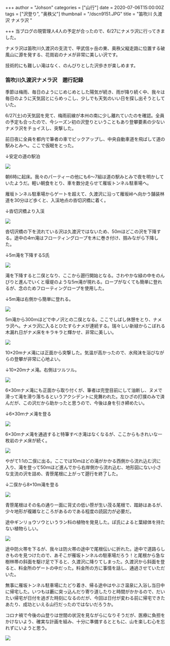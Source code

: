 +++
author = "Johson"
categories = ["山行"]
date = 2020-07-06T15:00:00Z
tags = ["沢登り", "奥秩父"]
thumbnail = "/dscn9151.JPG"
title = "笛吹川 久渡沢 ナメラ沢 "

+++
当ブログの現管理人4人の予定が合ったので、6/27にナメラ沢に行ってきました。

ナメラ沢は笛吹川久渡沢の支流で、甲武信ヶ岳の東、奥秩父縦走路に位置する破風山に源を発する、花崗岩のナメが非常に美しい沢です。

技術的にも難しい滝はなく、のんびりとした沢歩きが楽しめます。

### 笛吹川久渡沢ナメラ沢　遡行記録

季節は梅雨、毎日のようにじめじめとした陽気が続き、雨が降り続く中、我々は毎日のように天気図とにらめっこし、少しでも天気のいい日を探し出そうとしていた。

6/27(土)の天気図を見て、梅雨前線が本州の南に少し離れていたのを確認。全員の予定も合ったので、今シーズン初の沢登りということもあり登攀要素の少ないナメラ沢をチョイスし、突撃した。

前日夜に全員を都内で筆者の車でピックアップし、中央自動車道を飛ばして道の駅みとみへ。ここで仮眠をとった。

↓安定の道の駅泊

![](/img/img_20200627_062849.jpg)

朝6時に起床。我々のパーティーの他にも6～7組は道の駅みとみで夜を明かしていたようだ。軽い朝食をとり、車を数分走らせて雁坂トンネル駐車場へ。

雁坂トンネル駐車場からゲートを超えて、久渡沢に沿って雁坂峠へ向かう舗装林道を30分ほど歩くと、入渓地点の沓切沢橋に着く。

↓沓切沢橋より入渓

![](/img/jun-27-2020_200707.jpg)

沓切沢橋の下を流れている沢は久渡沢ではないため、50mほどこの沢を下降する。途中の4ｍ滝はフローティングロープを木に巻き付け、掴みながら下降した。

↓5m滝を下降するS氏

![](/img/jun_0-27-2020_200707.jpg)

滝を下降すると二俣となり、ここから遡行開始となる。さわやかな緑の中をのんびりと進んでいくと堰堤のような5m滝が現れる。ロープがなくても簡単に登れるが、念のためフローティングロープを使用した。

↓5m滝は右側から簡単に登れる。

![](/img/jun_1-27-2020_200707.jpg)

5m滝から300ｍほどで中ノ沢との二俣となる。ここでしばし休憩をとり、ナメラ沢へ。ナメラ沢に入るとひたすらナメが連続する。瑞々しい新緑からこぼれる木漏れ日がナメ床をキラキラと輝かせ、非常に美しい。

![](/img/dscn9152.JPG)

10×20mナメ滝には正面から突撃した。気温が高かったので、水飛沫を浴びながらの登攀が非常に心地よい。

↓10×20mナメ滝。右側はツルツル。

![](/img/dscn9164.JPG)

6×30mナメ滝にも正面から取り付くが、筆者は完登目前にして油断し、ヌメで滑って滝を滑り落ちるというアクシデントに見舞われた。左ひざの打撲のみで済んだが、この沢だから助かったと思うので、今後は身を引き締めたい。

↓6×30ｍナメ滝を登る

![](/img/jun_2-27-2020_200707.jpg)

6×30mナメ滝を通過すると特筆すべき滝はなくなるが、ここからもきれいな一枚岩のナメ床が続く。

![](/img/img_20200627_110833.jpg)

やがて1:1の二俣に出る。ここでは10mほどの滝がかかる西側から流れ込む沢に入り、滝を登って50ｍほど進んでから右岸側から流れ込む、地形図にない小さな支流の沢を詰め、青笹尾根に上がって遡行を終了した。

↓二俣から8×10m滝を登る

![](/img/dscn9180.JPG)

青笹尾根はその名の通り一面に背丈の低い笹が生い茂る尾根で、踏跡はあるが、少々地形が複雑なところがあるのである程度の読図力が必要だ。

途中ギンリョウソウというラン科の植物を発見した。ぽ氏によると葉緑体を持たない植物らしい。

![](/img/jun_3-27-2020_200707.jpg)

途中防火帯を下るが、我々は防火帯の途中で尾根伝いに折れた。途中で道路らしきものを見つけたので、あそこが雁坂トンネルの駐車場だろう！と尾根から急な樹林帯の斜面を駆け足で下ると、久渡沢に降りてしまった。久渡沢から斜面を登ると、料金所のゲートの中だった。料金所の方に事情を話し、通過させていただいた。

無事に雁坂トンネル駐車場にたどり着き、帰る途中はやぶさ温泉に入浴し当日中に帰宅した。いつもは藪に突っ込んだり寄り道したりと時間がかかるので、だいたい帰宅が日付を過ぎた時刻になるのだが、今回は日付が変わる前に帰宅できたあたり、成功といえる山行だったのではないだろうか。

コロナ禍で今後の山登りは世間の状況を見ながらになりそうだが、医療に負担をかけないよう、確実な計画を組み、十分に準備するとともに、山を楽しむ心を忘れずにいようと思う。

![](/img/dscn9144.JPG)